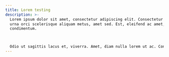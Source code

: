 ```yaml
---
title: Lorem testing
description: >-
  Lorem ipsum dolor sit amet, consectetur adipiscing elit. Consectetur eget cras
  urna orci scelerisque aliquam metus, amet sed. Est, eleifend ac amet, vitae
  condimentum. 



  Odio ut sagittis lacus et, viverra. Amet, diam nulla lorem ut ac. Convallis vitae vitae aliquet duis. Quis eu maecenas condimentum diam.
---
```

